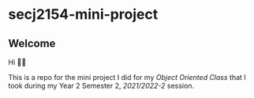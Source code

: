 # secj2154-mini-project

## Welcome

Hi 👋🏻

This is a repo for the mini project I did for my _Object Oriented Class_ that I took during my Year 2 Semester 2, _2021/2022-2_ session.
